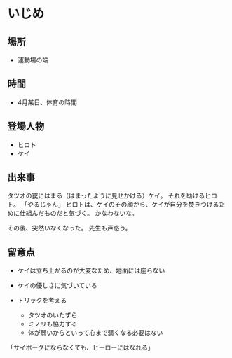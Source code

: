 # いじめ

## 場所

- 運動場の端

## 時間

- 4月某日、体育の時間

## 登場人物

- ヒロト
- ケイ

## 出来事

タツオの罠にはまる（はまったように見せかける）ケイ。
それを助けるヒロト。
「やるじゃん」
ヒロトは、ケイのその顔から、ケイが自分を焚きつけるために仕組んだものだと気づく。
かなわないな。

その後、突然いなくなった。
先生も戸惑う。

## 留意点

- ケイは立ち上がるのが大変なため、地面には座らない
- ケイの優しさに気づいている

- トリックを考える
  - タツオのいたずら
  - ミノリも協力する
  - 体が弱いからといって心まで弱くなる必要はない

「サイボーグにならなくても、ヒーローにはなれる」
